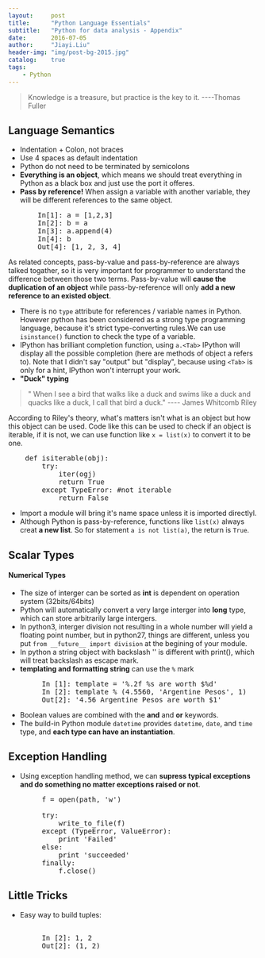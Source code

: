 ```yaml
---
layout:     post
title:      "Python Language Essentials"
subtitle:   "Python for data analysis - Appendix"
date:       2016-07-05
author:     "Jiayi.Liu"
header-img: "img/post-bg-2015.jpg"
catalog: 	true
tags:
    - Python
---
```


> Knowledge is a treasure, but practice is the key to it. ----Thomas Fuller

## Language Semantics

*	Indentation + Colon, not braces
*	Use 4 spaces as default indentation
*	Python do not need to be terminated by semicolons
*	**Everything is an object**, which means we should treat everything in Python as a black box and just use the port it offeres.
*	**Pass by reference!** When assign a variable with another variable, they will be different references to the same object.
<pre>
	   In[1]: a = [1,2,3]  
	   In[2]: b = a  
	   In[3]: a.append(4)  
	   In[4]: b  
	   Out[4]: [1, 2, 3, 4]  
</pre>
As related concepts, pass-by-value and pass-by-reference are always talked togather, so it is very important for programmer to understand the difference between those two terms. Pass-by-value will **cause the duplication of an object** while pass-by-reference will only **add a new reference to an existed object**. 

*	There is no `type` attribute for references / variable names in Python. However python has been considered as a strong type programming language, because it's strict type-converting rules.We can use `isinstance()` function to check the type of a variable.
*	IPython has brilliant completion function, using `a.<Tab>` IPython will display all the possible completion (here are methods of object a refers to). Note that I didn't say "output" but "display", because using `<Tab>` is only for a hint, IPython won't interrupt your work.
*	**"Duck" typing**
> " When I see a bird that walks like a duck and swims like a duck and quacks like a duck, I call that bird a duck."  ---- James Whitcomb Riley

According to Riley's theory, what's matters isn't what is an object but how this object can be used. Code like this can be used to check if an object is iterable, if it is not, we can use function like `x = list(x)` to convert it to be one.
<pre>
    def isiterable(obj):
	    try:
		    iter(ogj)	
		    return True
		except TypeError: #not iterable
			return False
</pre>
*	Import a module will bring it's name space unless it is imported directlyl.
*	Although Python is pass-by-reference, functions like `list(x)` always creat **a new list**. So for statement `a is not list(a)`, the return is `True`.

## Scalar Types

#### Numerical Types

*	The size of interger can be sorted as **int** is dependent on operation system (32bits/64bits)
*	Python will automatically convert a very large interger into **long** type, which can store arbitrarily large intergers.
*	In python3, interger division not resulting in a whole number will yield a floating point number, but in python27, things are different, unless you put `from __future__ import division` at the begining of your module.
*	In python a string object with backslash '\' is different with print(), which will treat backslash as escape mark.
*	**templating and formatting string** can use the `%` mark
<pre>
		In [1]: template = '%.2f %s are worth $%d'
		In [2]: template % (4.5560, 'Argentine Pesos', 1)
		Out[2]: '4.56 Argentine Pesos are worth $1'
</pre>
*	Boolean values are combined with the **and** and **or** keywords.
*	The build-in Python module `datetime` provides `datetime`, `date`, and `time` type, and **each type can have an instantiation**.

## Exception Handling

*	Using exception handling method, we can **supress typical exceptions and do something no matter exceptions raised or not**.

<pre>
		f = open(path, 'w')
		
		try:
			write_to_file(f)
		except (TypeError, ValueError):
			print 'Failed'
		else:
			print 'succeeded'
		finally:
			f.close()
</pre>

## Little Tricks

*	Easy way to build tuples:
<pre> 
		In [2]: 1, 2
		Out[2]: (1, 2)
</pre>